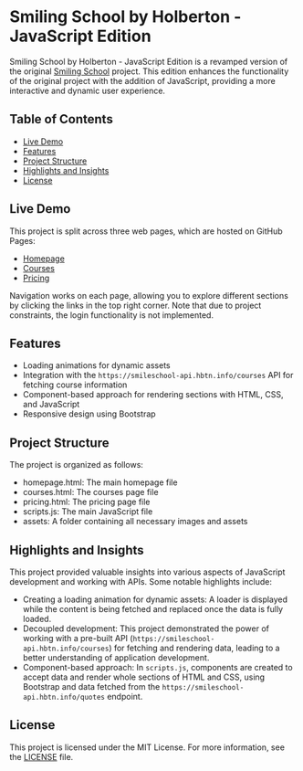 # Smiling School by Holberton - JavaScript Edition

Smiling School by Holberton - JavaScript Edition is a revamped version of the original [Smiling School](https://github.com/zacwoll/holberton-smiling-school) project. This edition enhances the functionality of the original project with the addition of JavaScript, providing a more interactive and dynamic user experience.

## Table of Contents

- [Live Demo](#live-demo)
- [Features](#features)
- [Project Structure](#project-structure)
- [Highlights and Insights](#highlights-and-insights)
- [License](#license)

## Live Demo

This project is split across three web pages, which are hosted on GitHub Pages:

- [Homepage](https://zacwoll.github.io/holberton-smiling-school-javascript/)
- [Courses](https://zacwoll.github.io/holberton-smiling-school-javascript/courses.html)
- [Pricing](https://zacwoll.github.io/holberton-smiling-school-javascript/pricing.html)

Navigation works on each page, allowing you to explore different sections by clicking the links in the top right corner. Note that due to project constraints, the login functionality is not implemented.

## Features

- Loading animations for dynamic assets
- Integration with the `https://smileschool-api.hbtn.info/courses` API for fetching course information
- Component-based approach for rendering sections with HTML, CSS, and JavaScript
- Responsive design using Bootstrap

## Project Structure

The project is organized as follows:

- homepage.html: The main homepage file
- courses.html: The courses page file
- pricing.html: The pricing page file
- scripts.js: The main JavaScript file
- assets: A folder containing all necessary images and assets

## Highlights and Insights

This project provided valuable insights into various aspects of JavaScript development and working with APIs. Some notable highlights include:

- Creating a loading animation for dynamic assets: A loader is displayed while the content is being fetched and replaced once the data is fully loaded.
- Decoupled development: This project demonstrated the power of working with a pre-built API (`https://smileschool-api.hbtn.info/courses`) for fetching and rendering data, leading to a better understanding of application development.
- Component-based approach: In `scripts.js`, components are created to accept data and render whole sections of HTML and CSS, using Bootstrap and data fetched from the `https://smileschool-api.hbtn.info/quotes` endpoint.

## License

This project is licensed under the MIT License. For more information, see the [LICENSE](LICENSE) file.
